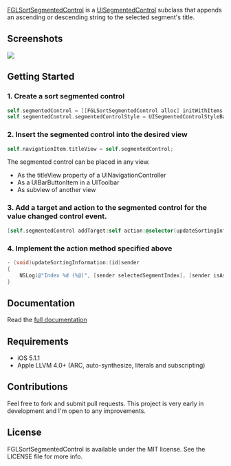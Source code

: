 [FGLSortSegmentedControl](http://fernglow.github.com/FGLSortSegmentedControl/Documentation/html/Classes/FGLSortSegmentedControl.html) is a [UISegmentedControl](http://developer.apple.com/library/ios/#DOCUMENTATION/UIKit/Reference/UISegmentedControl_Class/Reference/UISegmentedControl.html) subclass that appends an ascending or descending string to the selected segment's title.

## Screenshots

<img src="http://fernglow.github.com/FGLSortSegmentedControl/images/FGLSortSegmentedControl.gif">

## Getting Started

### 1. Create a sort segmented control

```objective-c
self.segmentedControl = [[FGLSortSegmentedControl alloc] initWithItems:@[@"Name",@"Date",@"Size"]];
self.segmentedControl.segmentedControlStyle = UISegmentedControlStyleBar;
```

### 2. Insert the segmented control into the desired view

```objective-c
self.navigationItem.titleView = self.segmentedControl;
```

The segmented control can be placed in any view.

* As the titleView property of a UINavigationController
* As a UIBarButtonItem in a UIToolbar
* As subview of another view

### 3. Add a target and action to the segmented control for the value changed control event.

```objective-c
[self.segmentedControl addTarget:self action:@selector(updateSortingInformation:) forControlEvents:UIControlEventValueChanged];
```

### 4. Implement the action method specified above

```objective-c	
- (void)updateSortingInformation:(id)sender
{
	NSLog(@"Index %d (%@)", [sender selectedSegmentIndex], [sender isAscending] ? @"Ascending" : @"Descending");
}
```

## Documentation

Read the [full documentation](http://fernglow.github.com/FGLSortSegmentedControl/Documentation/html/index.html)

## Requirements

- iOS 5.1.1
- Apple LLVM 4.0+ (ARC, auto-synthesize, literals and subscripting)

## Contributions

Feel free to fork and submit pull requests. This project is very early in development and I'm open to any improvements.

## License

FGLSortSegmentedControl is available under the MIT license. See the LICENSE file for more info.
